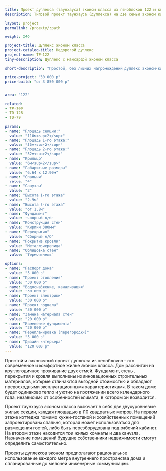 ```yaml
---
title: Проект дуплекса (таунхауса) эконом класса из пеноблоков 122 м кв
description: Типовой проект таунхауса (дуплекса) на две семьи эконом класса из газобетона или пеноблока. Площадь секции&#58; 122 м.кв.

layout: project
permalink: /proekty/:path

weight: 240

project-title: Дуплекс эконом класса
project-catalog-title: Недорогой дуплекс
project-name: TP-122
tiny-description: Дуплекс с мансардой эконом класса

short-description: "Простой, без лишних нагромождений дуплекс эконом-класса. Входная группа с крытым крыльцом обрамлена строгими колоннами и приглашает гостей пройти в дом. Таунхаус позволяет реализовать ваши идеи по использованию помещений. Он имеет пять жилых комнат, которые могут стать кабинетом, игровой комнатой или тренажерным залом. Простая форма и небольшая площадь помогут сэкономить значительные средства во время строительства и эксплуатации."

price-project: "60 000 р"
price-build: "от 3 850 000 р"


area: "122"

related:
- TP-100
- TD-128
- TD-79

params:
- name: "Площадь секции:"
  value: "110м<sup>2</sup>"
- name: "Площадь 1-го этажа:"
  value: "58м<sup>2</sup>"
- name: "Площадь 2-го этажа:"
  value: "52м<sup>2</sup>"
- name: "Крыльцо"
  value: "6м<sup>2</sup>"
- name: "Габаритные размеры"
  value: "6.64 x 12.90м"
- name: "Спальни"
  value: "4"
- name: "Санузлы"
  value: "2"
- name: "Высота 1-го этажа"
  value: "2.9м"
- name: "Высота 2-го этажа"
  value: "от 1.8м"
- name: "Фундамент"
  value: "Сборный ж/б"
- name: "Конструкция стен"
  value: "Кирпич 380мм"
- name: "Перекрытия"
  value: "Сборные ж/б"
- name: "Покрытие кровли"
  value: "Металлочерепица"
- name: "Облицовка стен"
  value: "Термопанель"

options:
- name: "Паспорт дома"
  value: "5 000 р"
- name: "Проект отопления"
  value: "30 000 р"
- name: "Водоснабжение, канализация"
  value: "30 000 р"
- name: "Проект электрики"
  value: "30 000 р"
- name: "Проект подвала"
  value: "30 000 р"
- name: "Замена материала стен"
  value: "20 000 р"
- name: "Изменение фундамента"
  value: "20 000 р"
- name: "Перепланировка (перегородки)"
  value: "5 000 р"
- name: "Дизайн интерьера"
  value: "120 000 р"
---
```

Простой и лаконичный проект дуплекса из пеноблоков – это современное и комфортное жилье эконом класса. Дом рассчитан на круглогодичное проживание двух семей. Фундамент, стены, перекрытия и кровля выполнены из инновационных строительных материалов, которые отличаются выгодной стоимостью и обладают превосходными эксплуатационными характеристиками. В таком доме будет одинаково тепло и уютно на протяжении всего календарного года, независимо от особенностей климата, в котором он возводится.

Проект таунхауса эконом класса включает в себя две двухуровневые жилые секции, каждая площадью в 110 квадратных метров. На первом этаже коттеджа помимо кухни-гостиной и хозяйственных помещений запроектирована спальня, которая может использоваться для размещения гостей, либо быть переоборудована под рабочий кабинет. На втором этаже находится три жилых комнаты и два санузла. Назначение помещений будущие собственники недвижимости смогут определить самостоятельно.

Проекты дуплексов эконом предполагают рациональное использование каждого метра внутреннего пространства дома и спланированные до мелочей инженерные коммуникации.